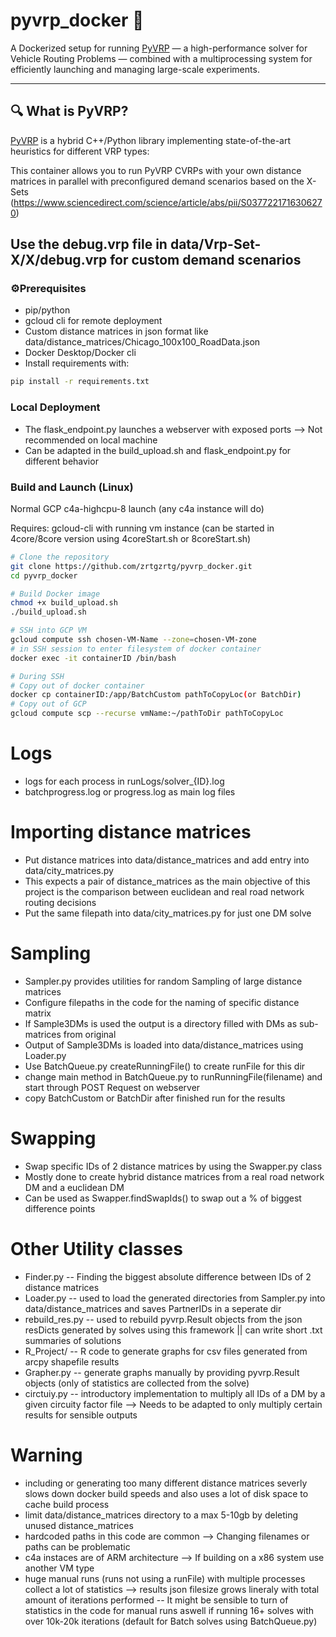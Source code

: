 # pyvrp_docker 🚚

A Dockerized setup for running [PyVRP](https://github.com/PyVRP/PyVRP) — a high-performance solver for Vehicle Routing Problems — combined with a multiprocessing system for efficiently launching and managing large-scale experiments.

---

## 🔍 What is PyVRP?

[PyVRP](https://github.com/PyVRP/PyVRP) is a hybrid C++/Python library implementing state-of-the-art heuristics for different VRP types:

This container allows you to run PyVRP CVRPs with your own distance matrices in parallel with preconfigured demand scenarios based on the X-Sets (https://www.sciencedirect.com/science/article/abs/pii/S0377221716306270) 

Use the debug.vrp file in data/Vrp-Set-X/X/debug.vrp for custom demand scenarios
---

### ⚙️Prerequisites

- pip/python
- gcloud cli for remote deployment
- Custom distance matrices in json format like data/distance_matrices/Chicago_100x100_RoadData.json
- Docker Desktop/Docker cli
- Install requirements with:
```bash
pip install -r requirements.txt
```


### Local Deployment
- The flask_endpoint.py launches a webserver with exposed ports --> Not recommended on local machine
- Can be adapted in the build_upload.sh and flask_endpoint.py for different behavior


### Build and Launch (Linux)

Normal GCP c4a-highcpu-8 launch (any c4a instance will do)

Requires: gcloud-cli with running vm instance (can be started in 4core/8core version using 4coreStart.sh or 8coreStart.sh)

```bash
# Clone the repository
git clone https://github.com/zrtgzrtg/pyvrp_docker.git
cd pyvrp_docker

# Build Docker image
chmod +x build_upload.sh
./build_upload.sh

# SSH into GCP VM
gcloud compute ssh chosen-VM-Name --zone=chosen-VM-zone
# in SSH session to enter filesystem of docker container
docker exec -it containerID /bin/bash
```
```bash
# During SSH 
# Copy out of docker container
docker cp containerID:/app/BatchCustom pathToCopyLoc(or BatchDir)
# Copy out of GCP
gcloud compute scp --recurse vmName:~/pathToDir pathToCopyLoc
```

# Logs

- logs for each process in runLogs/solver_{ID}.log
- batchprogress.log or progress.log as main log files

# Importing distance matrices

- Put distance matrices into data/distance_matrices and add entry into data/city_matrices.py
- This expects a pair of distance_matrices as the main objective of this project is the comparison between euclidean and real road network routing decisions
- Put the same filepath into data/city_matrices.py for just one DM solve

# Sampling

- Sampler.py provides utilities for random Sampling of large distance matrices
- Configure filepaths in the code for the naming of specific distance matrix
- If Sample3DMs is used the output is a directory filled with DMs as sub-matrices from original
- Output of Sample3DMs is loaded into data/distance_matrices using Loader.py
- Use BatchQueue.py createRunningFile() to create runFile for this dir
- change main method in BatchQueue.py to runRunningFile(filename) and start through POST Request on webserver
- copy BatchCustom or BatchDir after finished run for the results

# Swapping

- Swap specific IDs of 2 distance matrices by using the Swapper.py class
- Mostly done to create hybrid distance matrices from a real road network DM and a euclidean DM
- Can be used as Swapper.findSwapIds() to swap out a % of biggest difference points

# Other Utility classes

- Finder.py -- Finding the biggest absolute difference between IDs of 2 distance matrices
- Loader.py -- used to load the generated directories from Sampler.py into data/distance_matrices and saves PartnerIDs in a seperate dir
- rebuild_res.py -- used to rebuild pyvrp.Result objects from the json resDicts generated by solves using this framework || can write short .txt summaries of solutions
- R_Project/ -- R code to generate graphs for csv files generated from arcpy shapefile results
- Grapher.py -- generate graphs manually by providing pyvrp.Result objects (only of statistics are collected from the solve)
- circtuiy.py -- introductory implementation to multiply all IDs of a DM by a given circuity factor file --> Needs to be adapted to only multiply certain results for sensible outputs

# Warning

- including or generating too many different distance matrices severly slows down docker build speeds and also uses a lot of disk space to cache build process
- limit data/distance_matrices directory to a max 5-10gb by deleting unused distance_matrices
- hardcoded paths in this code are common --> Changing filenames or paths can be problematic
- c4a instaces are of ARM architecture --> If building on a x86 system use another VM type
- huge manual runs (runs not using a runFile) with multiple processes collect a lot of statistics --> results json filesize grows lineraly with total amount of iterations performed -- It might be sensible to turn of statistics in the code for manual runs aswell if running 16+ solves with over 10k-20k iterations (default for Batch solves using BatchQueue.py)




